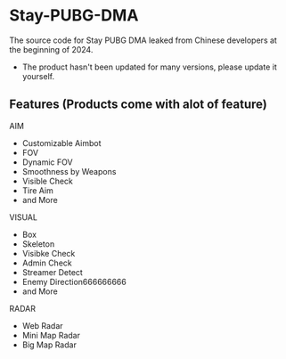 # Stay-PUBG-DMA
The source code for Stay PUBG DMA leaked from Chinese developers at the beginning of 2024.  
- The product hasn't been updated for many versions, please update it yourself.

## Features (Products come with alot of feature)
AIM
- Customizable Aimbot
- FOV
- Dynamic FOV
- Smoothness by Weapons
- Visible Check
- Tire Aim
- and More

VISUAL
- Box
- Skeleton
- Visibke Check
- Admin Check
- Streamer Detect
- Enemy Direction666666666
- and More

RADAR
- Web Radar
- Mini Map Radar
- Big Map Radar